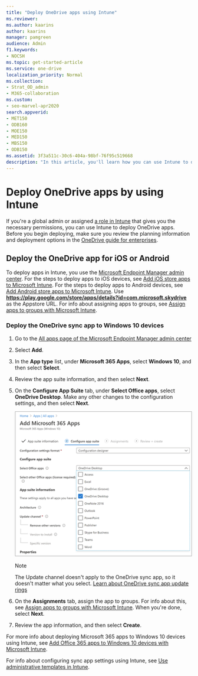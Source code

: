 ```yaml
---
title: "Deploy OneDrive apps using Intune"
ms.reviewer: 
ms.author: kaarins
author: kaarins
manager: pamgreen
audience: Admin
f1.keywords:
- NOCSH
ms.topic: get-started-article
ms.service: one-drive
localization_priority: Normal
ms.collection: 
- Strat_OD_admin
- M365-collaboration
ms.custom:
- seo-marvel-apr2020
search.appverid:
- MET150
- ODB160
- MOE150
- MED150
- MBS150
- ODB150
ms.assetid: 3f3a511c-30c6-404a-98bf-76f95c519668
description: "In this article, you'll learn how you can use Intune to deploy the OneDrive mobile app to iOS and Android devices and the OneDrive sync app to Windows 10."
---
```


# Deploy OneDrive apps by using Intune

If you're a global admin or assigned [a role in Intune](/mem/intune/fundamentals/role-based-access-control) that gives you the necessary permissions, you can use Intune to deploy OneDrive apps. Before you begin deploying, make sure you review the planning information and deployment options in the [OneDrive guide for enterprises](plan-onedrive-enterprise.md).

## Deploy the OneDrive app for iOS or Android

To deploy apps in Intune, you use the [Microsoft Endpoint Manager admin center](https://endpoint.microsoft.com/?ref=AdminCenter#blade/Microsoft_Intune_DeviceSettings/AppsMenu/allApps). For the steps to deploy apps to iOS devices, see [Add iOS store apps to Microsoft Intune](/mem/intune/apps/store-apps-ios). For the steps to deploy apps to Android devices, see [Add Android store apps to Microsoft Intune](/mem/intune/apps/store-apps-android). Use **https://play.google.com/store/apps/details?id=com.microsoft.skydrive** as the Appstore URL. For info about assigning apps to groups, see [Assign apps to groups with Microsoft Intune](/mem/intune/apps/apps-deploy).

### Deploy the OneDrive sync app to Windows 10 devices 

1. Go to the [All apps page of the Microsoft Endpoint Manager admin center](https://endpoint.microsoft.com/?ref=AdminCenter#blade/Microsoft_Intune_DeviceSettings/AppsMenu/allApps)
2. Select **Add**.
3. In the **App type** list, under **Microsoft 365 Apps**, select **Windows 10**, and then select **Select**. 
4. Review the app suite information, and then select **Next**.
5. On the **Configure App Suite** tab, under **Select Office apps**, select **OneDrive Desktop**. Make any other changes to the configuration settings, and then select **Next**.

    ![Configuring the app suite by selecting OneDrive desktop](media/deploy-onedrive-enterprise_image3.png)

    > [!NOTE]
    > The Update channel doesn't apply to the OneDrive sync app, so it doesn't matter what you select. [Learn about OneDrive sync app update rings](sync-client-update-process.md)

6. On the **Assignments** tab, assign the app to groups. For info about this, see [Assign apps to groups with Microsoft Intune](/mem/intune/apps/apps-deploy). When you're done, select **Next**. 
7. Review the app information, and then select **Create**.

For more info about deploying Microsoft 365 apps to Windows 10 devices using Intune, see [Add Office 365 apps to Windows 10 devices with Microsoft Intune](/mem/intune/apps/apps-add-office365). 

For info about configuring sync app settings using Intune, see [Use administrative templates in Intune](configure-sync-intune.md).
